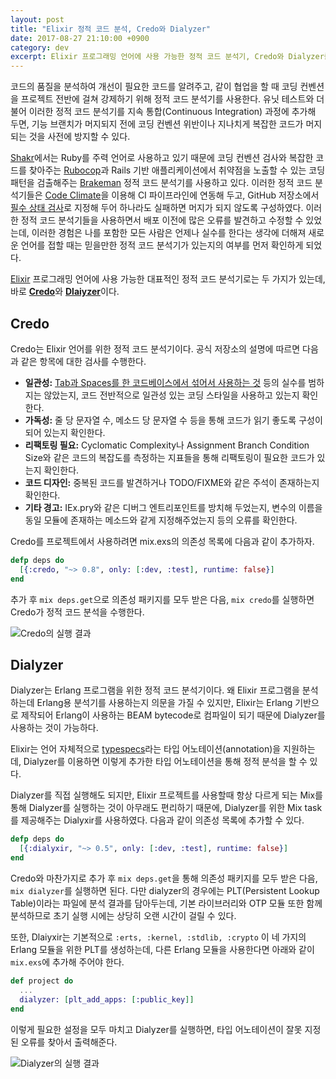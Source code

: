 ```yaml
---
layout: post
title: "Elixir 정적 코드 분석, Credo와 Dialyzer"
date: 2017-08-27 21:10:00 +0900
category: dev
excerpt: Elixir 프로그래밍 언어에 사용 가능한 정적 코드 분석기, Credo와 Dialyzer를 소개한다.
---
```


코드의 품질을 분석하여 개선이 필요한 코드를 알려주고, 같이 협업을 할 때 코딩 컨벤션을 프로젝트 전반에 걸쳐 강제하기 위해 정적 코드 분석기를 사용한다. 유닛 테스트와 더불어 이러한 정적 코드 분석기를 지속 통합(Continuous Integration) 과정에 추가해 두면, 기능 브랜치가 머지되지 전에 코딩 컨벤션 위반이나 지나치게 복잡한 코드가 머지되는 것을 사전에 방지할 수 있다.

[Shakr](https://www.shakr.com/)에서는 Ruby를 주력 언어로 사용하고 있기 때문에 코딩 컨벤션 검사와 복잡한 코드를 찾아주는 [Rubocop](https://github.com/bbatsov/rubocop)과 Rails 기반 애플리케이션에서 취약점을 노출할 수 있는 코딩 패턴을 검출해주는 [Brakeman](https://github.com/presidentbeef/brakeman) 정적 코드 분석기를 사용하고 있다. 이러한 정적 코드 분석기들은 [Code Climate](https://codeclimate.com/)을 이용해 CI 파이프라인에 연동해 두고, GitHub 저장소에서 [필수 상태 검사](https://help.github.com/articles/about-required-status-checks/)로 지정해 두어 하나라도 실패하면 머지가 되지 않도록 구성하였다. 이러한 정적 코드 분석기들을 사용하면서 배포 이전에 많은 오류를 발견하고 수정할 수 있었는데, 이러한 경험은 나를 포함한 모든 사람은 언제나 실수를 한다는 생각에 더해져 새로운 언어를 접할 때는 믿을만한 정적 코드 분석기가 있는지의 여부를 먼저 확인하게 되었다.

[Elixir](http://elixir-lang.org/) 프로그래밍 언어에 사용 가능한 대표적인 정적 코드 분석기로는 두 가지가 있는데, 바로 [**Credo**](https://github.com/rrrene/credo)와 [**Dlaiyzer**](http://erlang.org/doc/man/dialyzer.html)이다.


## Credo

Credo는 Elixir 언어를 위한 정적 코드 분석기이다. 공식 저장소의 설명에 따르면 다음과 같은 항목에 대한 검사를 수행한다.

- **일관성:** [Tab과 Spaces를 한 코드베이스에서 섞어서 사용하는 것](https://www.emacswiki.org/emacs/TabsSpacesBoth) 등의 실수를 범하지는 않았는지, 코드 전반적으로 일관성 있는 코딩 스타일을 사용하고 있는지 확인한다.
- **가독성:** 줄 당 문자열 수, 메소드 당 문자열 수 등을 통해 코드가 읽기 좋도록 구성이 되어 있는지 확인한다.
- **리팩토링 필요:** Cyclomatic Complexity나 Assignment Branch Condition Size와 같은 코드의 복잡도를 측정하는 지표들을 통해 리팩토링이 필요한 코드가 있는지 확인한다.
- **코드 디자인:** 중복된 코드를 발견하거나 TODO/FIXME와 같은 주석이 존재하는지 확인한다.
- **기타 경고:** IEx.pry와 같은 디버그 엔트리포인트를 방치해 두었는지, 변수의 이름을 동일 모듈에 존재하는 메소드와 같게 지정해주었는지 등의 오류를 확인한다.

Credo를 프로젝트에서 사용하려면 mix.exs의 의존성 목록에 다음과 같이 추가하자.

```elixir
defp deps do
  [{:credo, "~> 0.8", only: [:dev, :test], runtime: false}]
end
```

추가 후 `mix deps.get`으로 의존성 패키지를 모두 받은 다음, `mix credo`를 실행하면 Credo가 정적 코드 분석을 수행한다.

![][image-credo]


## Dialyzer

Dialyzer는 Erlang 프로그램을 위한 정적 코드 분석기이다. 왜 Elixir 프로그램을 분석하는데 Erlang용 분석기를 사용하는지 의문을 가질 수 있지만, Elixir는 Erlang 기반으로 제작되어 Erlang이 사용하는 BEAM bytecode로 컴파일이 되기 때문에 Dialyzer를 사용하는 것이 가능하다.

Elixir는 언어 자체적으로 [typespecs](http://elixir-lang.org/getting-started/typespecs-and-behaviours.html)라는 타입 어노테이션(annotation)을 지원하는데, Dialyzer를 이용하면 이렇게 추가한 타입 어노테이션을 통해 정적 분석을 할 수 있다.

Dialyzer를 직접 실행해도 되지만, Elixir 프로젝트를 사용할때 항상 다르게 되는 Mix를 통해 Dialyzer를 실행하는 것이 아무래도 편리하기 때문에, Dialyzer를 위한 Mix task를 제공해주는 Dialyxir를 사용하였다. 다음과 같이 의존성 목록에 추가할 수 있다.

```elixir
defp deps do
  [{:dialyxir, "~> 0.5", only: [:dev, :test], runtime: false}]
end
```

Credo와 마찬가지로 추가 후 `mix deps.get`을 통해 의존성 패키지를 모두 받은 다음, `mix dialyzer`를 실행하면 된다. 다만 dialyzer의 경우에는 PLT(Persistent Lookup Table)이라는  파일에 분석 결과를 담아두는데, 기본 라이브러리와 OTP 모듈 또한 함께 분석하므로 초기 실행 시에는 상당히 오랜 시간이 걸릴 수 있다.

또한, Dlaiyxir는 기본적으로 `:erts, :kernel, :stdlib, :crypto` 이 네 가지의 Erlang 모듈을 위한 PLT를 생성하는데, 다른 Erlang 모듈을 사용한다면 아래와 같이 `mix.exs`에 추가해 주어야 한다.

```elixir
def project do
  ...
  dialyzer: [plt_add_apps: [:public_key]]
end
```

이렇게 필요한 설정을 모두 마치고 Dialyzer를 실행하면, 타입 어노테이션이 잘못 지정된 오류를 찾아서 출력해준다.

![][image-dialyzer]


[image-credo]: https://cdn.si.mpli.st/2017-08-27-credo.jpeg "Credo의 실행 결과"
[image-dialyzer]: https://cdn.si.mpli.st/2017-08-27-dialyzer.jpeg "Dialyzer의 실행 결과"
